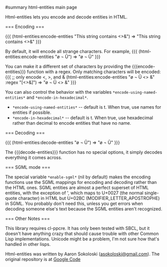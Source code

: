 #summary html-entities main page

Html-entities lets you encode and decode entities in HTML.

=== Encoding ===

{{{
(html-entities:encode-entities "This string contains <>&") => "This string contains &lt;&gt;&amp;"
}}}

By default, it will encode all strange characters.  For example,
{{{
(html-entities:encode-entities "ø ¬ Û") => "&oslash; &not; &Ucirc;"
}}}

You can make it a different set of characters by providing the {{{encode-entities}}} function with a regex.  Only matching characters will be encoded:
{{{
;; only encode <, >, and &
(html-entities:encode-entities "ø ¬ Û <> &" :regex "[<>&]") => "ø ¬ Û &lt;&gt; &amp;"
}}}

You can also control the behavior with the variables `*encode-using-named-entities*` and `*encode-in-hexadecimal*`.

  * `*encode-using-named-entities*` -- default is t. When true, use names for entities if possible.
  * `*encode-in-hexadecimal*` -- default is t. When true, use hexadecimal rather than decimal to encode entities that have no name.

=== Decoding ===

{{{
(html-entities:decode-entities "&oslash; &not; &Ucirc;") => "ø ¬ Û"
}}}

The {{{decode-entities}}} function has no special options, it simply decodes everything it comes across.

=== SGML mode ===

The special variable `*enable-sgml*` (nil by default) makes the encoding functions use the SGML mappings for encoding and decoding rather than the HTML ones.  SGML entities are almost a perfect superset of HTML entities, with the exception of &apos;, which maps to U+0027 (the normal single-quote character) in HTML but U+02BC (MODIFIER_LETTER_APOSTROPHE) in SGML.  You probably don't need this, unless you get errors when decoding someone else's text because the SGML entities aren't recognized.
 
=== Other Notes ===

This library requires cl-ppcre.  It has only been tested with SBCL, but it doesn't have anything crazy that should cause trouble with other Common Lisp implementations.  Unicode might be a problem, I'm not sure how that's handled in other lisps.

Html-entities was written by Aaron Sokoloski (asokoloski@gmail.com). The original repository is at [Google Code](https://code.google.com/archive/p/html-entities/)
